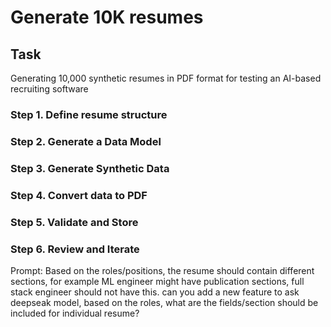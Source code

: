 # Generate 10K resumes

## Task
Generating 10,000 synthetic resumes in PDF format for testing an AI-based recruiting software 

### Step 1. Define resume structure

### Step 2. Generate a Data Model

### Step 3. Generate Synthetic Data

### Step 4. Convert data to PDF

### Step 5. Validate and Store

### Step 6. Review and Iterate 
Prompt: Based on the roles/positions, the resume should contain different sections, for example ML engineer might have publication sections, full stack engineer should not have this. can you add a new feature to ask deepseak model, based on the roles, what are the fields/section should be included for individual resume?
